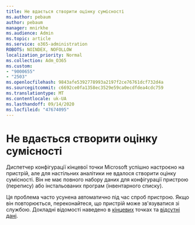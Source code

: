 ```yaml
---
title: Не вдається створити оцінку сумісності
ms.author: pebaum
author: pebaum
manager: mnirkhe
ms.audience: Admin
ms.topic: article
ms.service: o365-administration
ROBOTS: NOINDEX, NOFOLLOW
localization_priority: Normal
ms.collection: Adm_O365
ms.custom:
- "9000655"
- "2503"
ms.openlocfilehash: 9843afe5392778993a2197f2ce76761dcf732d4a
ms.sourcegitcommit: c6692ce0fa1358ec3529e59ca0ecdfdea4cdc759
ms.translationtype: MT
ms.contentlocale: uk-UA
ms.lasthandoff: 09/14/2020
ms.locfileid: "47674095"
---
```

# <a name="cant-create-a-compatibility-assessment"></a>Не вдається створити оцінку сумісності

Диспетчер конфігурації кінцевої точки Microsoft успішно настроєно на пристрій, але для настільних аналітики не вдалося створити оцінку сумісності. Він не має повного набору даних для конфігурації пристрою (перепису) або інстальованих програм (інвентарного списку).

Ця проблема часто усунена автоматично під час спроб пристрою. Якщо він повторюється, переконайтеся, що пристрій може зв'язуватися зі службою. Докладні відомості наведено в [кінцевих](https://docs.microsoft.com/configmgr/desktop-analytics/enable-data-sharing#endpoints) точках та [відсутні дані](https://docs.microsoft.com/configmgr/desktop-analytics/monitor-connection-health#missing-data).
